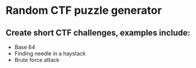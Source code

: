 # Random CTF puzzle generator

## Create short CTF challenges, examples include:

- Base 64
- Finding needle in a haystack
- Brute force attack